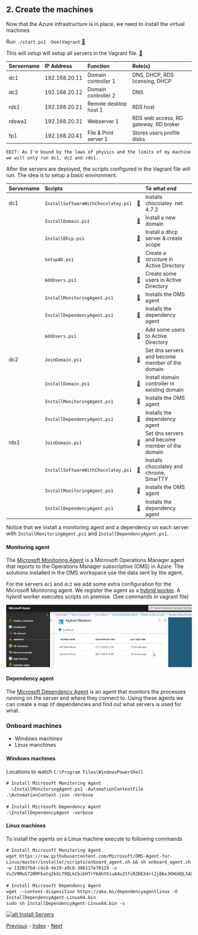 ## 2. Create the machines

Now that the Azure infrastructure is in place, we need to install the virtual machines

Run `./start.ps1 -DeelVagrant` [:memo:](../Start.ps1)

This will setup will setup all servers in the Vagrant file. [:memo:](../Vagrantfile)

| Servername  | IP Address    | Function                  | Role(s)                                 |
| :---        | :---          | :---                      | :---                                    |
| dc1         | 192.168.20.11 | Domain controller 1       | DNS, DHCP, RDS licensing, DHCP          |
| dc2         | 192.168.20.12 | Domain controller 2       | DNS                                     | 
| rds1        | 192.168.20.21 | Remote desktop host 1     | RDS host                                |
| rdswa1      | 192.168.20.31 | Webserver 1               | RDS web access, RD gateway, RD broker   |
| fp1         | 192.168.20.41 | File & Print server 1     | Stores users profile disks              |

    EDIT: As I'm bound by the laws of physics and the limits of my machine we will only run dc1, dc2 and rds1.

After the servers are deployed, the scripts configured in the Vagrant file will run. The idea is to setup a basic environment.

| Servername  | Scripts                             |                                                           | To what end                                     |
| :---        | :---                                | :---:                                                     |:---                                             |
| dc1         | `InstallSoftwareWithChocolatey.ps1` | [:memo:](../scripts/InstallSoftwareWithChocolatey.ps1)    | Installs chocolatey .net 4.7.2                  |
|             | `InstallDomain.ps1`                 | [:memo:](../scripts/InstallDomain.ps1)                    | Install a new domain                            |
|             | `InstallDhcp.ps1`                   | [:memo:](../scripts/InstallDhcp.ps1)                      | Install a dhcp server & create scope            |
|             | `SetupAD.ps1`                       | [:memo:](../scripts/SetupAD.ps1)                          | Create a structure in Active Directory          |
|             | `AddUsers.ps1`                      | [:memo:](../scripts/AddUsers.ps1)                         | Create some users in Active Directory           |
|             | `InstallMonitoringAgent.ps1`        | [:memo:](../scripts/InstallMonitoringAgent.ps1)           | Installs the OMS agent                          |
|             | `InstallDependencyAgent.ps1`        | [:memo:](../scripts/InstallDependencyAgent.ps1)           | Installs the dependency agent                   |
|             | `AddUsers.ps1`                      | [:memo:](../scripts/AddUsers.ps1)                         | Add some users to Active Directory              |
| dc2         | `JoinDomain.ps1`                    | [:memo:](../scripts/JoinDomain.ps1)                       | Set dns servers and become member of the domain |
|             | `InstallDomain.ps1`                 | [:memo:](../scripts/InstallDomain.ps1)                    | Install domain controller in existing domain    |
|             | `InstallMonitoringAgent.ps1`        | [:memo:](../scripts/InstallMonitoringAgent.ps1)           | Installs the OMS agent                          |
|             | `InstallDependencyAgent.ps1`        | [:memo:](../scripts/InstallDependencyAgent.ps1)           | Installs the dependency agent                   |
| rds1        | `JoinDomain.ps1`                    | [:memo:](../scripts/JoinDomain.ps1)                       | Set dns servers and become member of the domain |
|             | `InstallSoftwareWithChocolatey.ps1` | [:memo:](../scripts/InstallSoftwareWithChocolatey.ps1)    | Installs chocolatey and chrome, SmarTTY         |
|             | `InstallMonitoringAgent.ps1`        | [:memo:](../scripts/InstallMonitoringAgent.ps1)           | Installs the OMS agent                          |
|             | `InstallDependencyAgent.ps1`        | [:memo:](../scripts/InstallDependencyAgent.ps1)           | Installs the dependency agent                   |

Notice that we install a monitoring agent and a dependency on each server with `InstallMonitoringAgent.ps1` and `InstallDependencyAgent.ps1`. 


#### Monitoring agent

The [Microsoft Monitoring Agent](https://docs.microsoft.com/en-us/azure/azure-monitor/platform/agent-windows) is a Microsoft Operations Manager agent that reports to the Operations Manager subscription (OMS) in Azure. The solutions installed in the OMS workspace use the data sent by the agent.

For the servers `dc1` and `dc2` we add some extra configuration for the Microsoft Monitoring agent. We register the agent as a [hybrid worker](https://docs.microsoft.com/en-us/azure/automation/automation-hybrid-runbook-worker). A hybrid worker executes scripts on premise. (See commands in vagrant file)

![alt 2.HybridWorkers](../images/2.HybridWorkers.png)

#### Dependency agent

The [Microsoft Dependency Agent](https://docs.microsoft.com/en-us/azure/azure-monitor/insights/service-map-configure) is an agent that monitors the processes running on the server and where they connect to. Using these agents we can create a map of dependencies and find out what servers is used for what. 

### Onboard machines

* Windows machines
* Linux manchines
  
#### Windows machines

Locations to watch `C:\Program Files\WindowsPowerShell`

```
# Install Microsoft Monitoring Agent
 .\InstallMonitoringAgent.ps1 -AutomationContextFile .\AutomationContext.json -Verbose

# Install Microsoft Dependency Agent
.\InstallDependencyAgent -verbose
```

#### Linux machines 

To install the agents on a Linux machine execute to following commands

```
# Install Microsoft Monitoring Agent
wget https://raw.githubusercontent.com/Microsoft/OMS-Agent-for-Linux/master/installer/scripts/onboard_agent.sh && sh onboard_agent.sh -w 132037bd-c4c8-4e19-a9cb-386117e70129 -s VuJV9MuS72RMF6atq2kXc79QLkCbibHTrYKAhYXiuA4u2SfcRZKEX4+l2j86xJKHUdQL5AXIu0P0yKffY8/VaA==

# Install Microsoft Dependency Agent
wget --content-disposition https://aka.ms/dependencyagentlinux -O InstallDependencyAgent-Linux64.bin
sudo sh InstallDependencyAgent-Linux64.bin -s
```

[![alt Install Servers](https://i.ytimg.com/vi/pGQ34adAOeU/sddefault.jpg)](https://youtu.be/pGQ34adAOeU)

[Previous](./1.CreateAnAzureAutomationAccount.md) - [Index](./index.md) - [Next](./3.RequestCertificateForTheEnvironment.md)